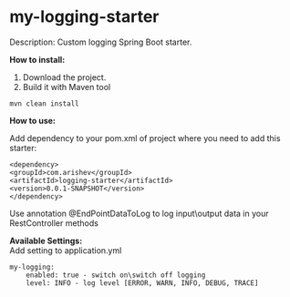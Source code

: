 # my-logging-starter

Description:
Custom logging Spring Boot starter.

**How to install:**

1. Download the project.
2. Build it with Maven tool

`mvn clean install`

**How to use:**

Add dependency to your pom.xml of project where you need to add this starter:

```
<dependency>
<groupId>com.arishev</groupId>
<artifactId>logging-starter</artifactId>
<version>0.0.1-SNAPSHOT</version>
</dependency>
```

Use annotation @EndPointDataToLog to log input\output data in your RestController methods

**Available Settings:** <br>
Add setting to application.yml

```
my-logging:
    enabled: true - switch on\switch off logging
    level: INFO - log level [ERROR, WARN, INFO, DEBUG, TRACE]
```
